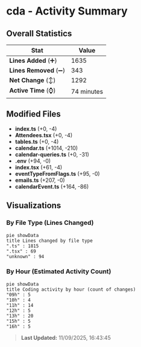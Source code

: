 # cda - Activity Summary 

## Overall Statistics

| Stat                   | Value                                                             |
| ---------------------- | ----------------------------------------------------------------- |
| **Lines Added** (➕)   | 1635                                          |
| **Lines Removed** (➖) | 343                                        |
| **Net Change** (↕)    | 1292                |
| **Active Time** (⌚)   | 74 minutes |


## Modified Files
- **index.ts** (+0, -4)
- **Attendees.tsx** (+0, -4)
- **tables.ts** (+0, -4)
- **calendar.ts** (+1014, -210)
- **calendar-queries.ts** (+0, -31)
- **.env** (+94, -0)
- **index.tsx** (+61, -4)
- **eventTypeFromFlags.ts** (+95, -0)
- **emails.ts** (+207, -0)
- **calendarEvent.ts** (+164, -86)

## Visualizations

### By File Type (Lines Changed)

```mermaid
pie showData
title Lines changed by file type
".ts" : 1815
".tsx" : 69
"unknown" : 94
```

### By Hour (Estimated Activity Count)

```mermaid
pie showData
title Coding activity by hour (count of changes)
"09h" : 5
"10h" : 4
"11h" : 14
"12h" : 5
"13h" : 20
"15h" : 5
"16h" : 5
```


> **Last Updated:** 11/09/2025, 16:43:45